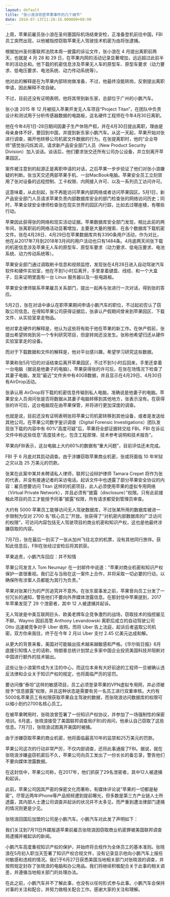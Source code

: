 ```yaml
---
layout: default
title: "张小浪涉窃密苹果事件的几个细节"
date: 2018-07-13T11:28:10.000000+08:00
---
```


上周，苹果前雇员张小浪在圣何塞国际机场结束安检，正准备登机前往中国，FBI 员工突然出现，以他被指控窃取苹果无人驾驶技术机密为由将张逮捕。

根据加州圣何塞联邦法院本周一披露的诉讼文件，张小浪在 4 月提出离职前两天，也就是 4 月 28 和 29 日，在苹果内网的活动记录显著增加，远远超过此前半年的活动总和。他下载的机密信息涉及苹果无人车的原型车、原型车要求（动力要求、低电压要求、电池系统、动力传动系统等）。

他对此的解释是在为苹果内部转岗做准备，不过，他最终没能转岗，反倒提出离职申请，因此解释不攻自破。

不过，目前还没有证明表明，他将其带到新东家，总部位于广州的小鹏汽车。

张小浪 2015 年 12 月被招入苹果开发无人车项目“Project Titan”，在团队中负责设计和测试用于分析传感器数据的电路板，这名硬件工程师在今年4月30日离职。

他在今年4月1日-28日期间因妻子生产休陪产假，并在4月30日提出离职，理由是母亲身体不好，要回到中国，并提到新东家小鹏汽车。从这一天起，苹果开始对张进行调查，揭开他转移公司机密文件数据的行为。在张提离职时，他的“企业导师”感觉张闪烁其词，请求新产品安全部门人员（New Product Security Division）加入谈话。谈话后，他们要求张交还所有公司办公设备，并立刻离开苹果园区。

案件被注意到的起源正是离职申请的对话，之后苹果一步步验证了他们对张小浪嫌疑的判断。张当天交还两部苹果手机、一台MacBook电脑。苹果安全员工立刻禁用了张对设备的远程控制、工卡权限、内网接入许可、以及一系列员工访问许可。

这意味着，从此刻起，张不再能访问苹果内部网络或者访问苹果园区。5月1日，新产品安全部门人员请求苹果负责内部数据库安全的部门检查张的网络访问历史；同时，苹果全球安全律师检查张在现实世界的园区内行踪，比如去过哪座楼，有哪些行动。

苹果因此获得张的网络和现实活动证据。苹果数据库安全部门发现，相比此前的两年间，张离职前的网络活动显著增加，主要是大量的搜索、在各个数据库下载机密文件。张在4月28日、4月29日在苹果数据库共有3390条用户活动，作为对比，他在从2017年7月到2018年3月间的用户活动也只有1484条。4月底两天间张下载的机密信息涉及苹果无人车的原型车、原型车要求（动力要求、低电压要求、电池系统、动力传动系统等）。

苹果安全部门通过调取刷卡信息和视频监控，发现张在4月28日进入自动驾驶汽车软件和硬件实验室，他在不到1小时后离开，手里拿着键盘、线缆、和一个大盒子，后来证明里面有一台 Linux 服务器以及一些电路板。

苹果安全律师联系苹果雇员关系部门，提出一起再与张进行一次对话，得到张的答应。

5月2日，张在对话中承认在职苹果期间申请小鹏汽车的职位，不过起初否认了窃取公司信息。在得知苹果公司获得证据后，张承认产假期间曾来到苹果园区、下载文件、从实验室拿走物品。

他对拿走硬件的解释是，他认为这些将有助于他在苹果的新工作。在休产假前，张提出希望转岗到另一个专利研究项目，但是转岗还没发生。张称他希望归还从硬件实验室拿走的设备。

而对于下载数据和文件的解释是，他对平台感兴趣，希望学习研究这些数据。

苹果称张5月1日的对话结束后离开苹果园区，不过不到1小时后回来，手里还拿着一台电脑（据说是他妻子的电脑）。苹果获得张的许可后，在张在场情况下检查了其妻子电脑，发现“最近”文件夹中有40GB数据，并且显示在4月29日、4月30日有AirDrop活动。

张承认用 AirDrop将下载的机密信息传输到私人电脑，准确说是他妻子的电脑。苹果安全人员询问张是否将数据从其妻子电脑转移到其他地方，张表示没有。在获得张的许可后，这台电脑现在由苹果保管，并将进行更加深度的调查。

也就是说，目前还没有证明表明张将苹果公司机密转移到其他设备，或者是发送给其他公司。在苹果公司数字鉴识调查（Digital Forensic Investigations）团队发现张下载的内容中有 60%“高度可疑”后，苹果将全部证据转交给 FBI。FBI 在诉讼文件中称这些信息“高度技术化，包含工程原理、技术参考说明和技术报告”。

苹果向FBI表示，这台电脑上大约60%的数据有“重大问题”，目前评估还未完成。

FBI 于 6 月底对其启动调查。由于涉嫌窃取苹果商业机密，张或将面临 10 年牢狱之灾以及 25 万美元的罚款。

张某在此案中某并未聘请私人律师，联邦公设辩护律师 Tamara Crepet 将作为张的代表，并没有接通记者的采访电话。起诉文件中也透露了部分苹果安全协议的内容：雇员想要访问 Titan 这样的机密项目，此人必须使用苹果的虚拟专用网络（Virtual Private Network），并且必须有“披露（disclosure）”权限。只有此前接触此项目的员工才能授予同事“披露”权限，所有请求都受到管理员审查。

大约有 5000 苹果员工能够访问无人驾驶数据库，不过张某所用的数据库被进一步限制为仅对 2700 名“核心员工”开放。张获得了“对机密内部数据库的广泛访问的权限”，可访问内容包括无人驾驶项目的商业机密和知识产权，这也是他最终涉嫌窃取的内容。

7月7日，张在最后一刻买了一张从加州飞往北京的机票，没有其他同行旅伴。获知此信息后，FBI在张经过安检后将其抓获。

苹果追责，小鹏汽车回应：并不知情

苹果公司发言人 Tom Neumayr 在一封邮件中说道：“苹果对商业机密和知识产权保护一直很重视。我们正与当局在这一案件上合作，并将采取一切必要的行动，以确保所有涉案人员都能为其行为负责。”

苹果对张某行为的严厉追究并不意外。在张东窗事发之前，苹果曾向员工分发了一份冗长的通知，警告他们不要向外界媒体泄露信息。在那封信中苹果提到，2017 年苹果发现了 29 个泄密者，其中 12 人被逮捕并起诉。

无人驾驶是中美互联网巨头、欧美老牌车企竞争激烈的战场，窃取技术的指控屡见不鲜。Waymo 因前高管 Anthony Levandowski 离职后成立的自动驾驶公司 Otto 迅速被竞争对手 Uber 收购，而将 Uber 告上法庭，起诉后者盗取公司机密。双方你来我往，终于在今年 2 月以 Uber 支付 2.45 亿美元达成和解。

从更大的背景来看，美国对可能输出技术越来越敏感和严格。《华尔街日报》6月底援引知情人士的话称，特朗普总统计划禁止多家中国企业投资美国科技并阻断对中国进行额外的技术输出。

这些让张小浪案件成为关注的中心，而这位本来有大好前途的工程师一旦被确认违反法律和企业关于知识产权的规定，也将面临严厉的惩罚。

要访问像“泰坦”这样的敏感项目，员工必须登录苹果的VPN虚拟专用网，并必须被授予“信息披露”权限，并且这种状态是需要有另一名员工进行双重审核。大约有5000名苹果员工有权限获取苹果自主驾驶的数据，而张晓浪访问数据库的权限可以缩小到约2700名核心员工。

在被苹果聘用时，张晓浪曾签署了一份知识产权协议，并参加了一场强制性的保密培训。6月底，张晓浪接受了美国联邦调查局(FBI)的询问，他承认自己窃取了这些信息。7月7日，张晓浪试图离开美国时被捕。

由于涉嫌窃取苹果的商业机密，他将面临最高10年的监禁和25万美元的罚款。

苹果公司这次的行动非常严厉，不仅内部调查，还将此事通报了FBI。据说，就在张晓浪涉嫌盗窃机密后不久，苹果公司向员工发出了一份长长的备忘录，警告他们不要向媒体泄露数据。

在这封信中，苹果公司称，在2017年，他们抓获了29名泄密者，其中12人被逮捕和起诉。

此前，苹果公司因其严密的保密文化而著称，有媒体评论说“苹果的一切都是秘密”。尽管近两年iPhone等产品频频遭到提前曝光，但多数是第三方产业链人士所透露，其内部人士遭公司调查并起诉的状况并不太多见，而严重到遭法律部门逮捕的情况则更是少见。

张晓浪回国后加盟的公司是小鹏汽车。小鹏汽车对此发了声明如下：

我们关注到7月11日外媒报道苹果前雇员张晓浪因窃取商业机密罪被美国联邦调查局逮捕并被起诉的新闻。

小鹏汽车高度重视知识产权的保护，并始终将合规作为全体员工的基本准则。张晓浪在5月初入职当天签署了知识产权合规文件，没有记录显示他向小鹏汽车上报任何敏感和违规的情况。我们于6月27日获悉美国当地相关部门对张晓浪的调查，并按照规定封存了张晓浪的电脑和办公用品。我们将继续积极配合关于此事的相关调差，并遵循当地相关部门的处理办法。

在此之前，小鹏汽车并不了解此事，也没有以任何形式参与此事。小鹏汽车会保持对事的关注和配合，并努力做相关配合工作。感谢大家的关注和理解。

